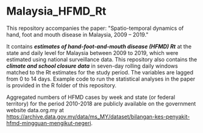 # Malaysia_HFMD_Rt

This repository accompanies the paper: "Spatio-temporal dynamics of hand, foot and mouth disease in Malaysia, 2009 – 2019." 

It contains __*estimates of hand-foot-and-mouth disease (HFMD) Rt*__ at the state and daily level for Malaysia between 2009 to 2019, which were estimated using national surveillance data. This repository also contains the __*climate and school closure data*__ in seven-day rolling daily windows matched to the Rt estimates for the study period. The variables are lagged from 0 to 14 days. Example code to run the statistical analyses in the paper is provided in the R folder of this repository. 

Aggregated numbers of HFMD cases by week and state (or federal territory) for the period 2010-2018 are publicly available on the government website data.org.my at https://archive.data.gov.my/data/ms_MY/dataset/bilangan-kes-penyakit-hfmd-mingguan-mengikut-negeri. 

 

